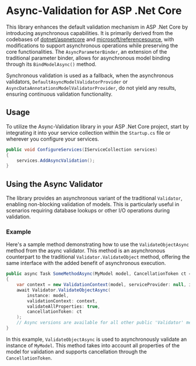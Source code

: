 # Async-Validation for ASP .Net Core

This library enhances the default validation mechanism in ASP .Net Core by introducing asynchronous capabilities. It is primarily derived from the codebases of [dotnet/aspnetcore](https://github.com/dotnet/aspnetcore) and [microsoft/referencesource](https://github.com/microsoft/referencesource), with modifications to support asynchronous operations while preserving the core functionalities. The `AsyncParameterBinder`, an extension of the traditional parameter binder, allows for asynchronous model binding through its `BindModelAsync()` method.

Synchronous validation is used as a fallback, when the asynchronous validators, `DefaultAsyncModelValidatorProvider` or `AsyncDataAnnotationsModelValidatorProvider`, do not yield any results, ensuring continuous validation functionality.

## Usage

To utilize the Async-Validation library in your ASP .Net Core project, start by integrating it into your service collection within the `Startup.cs` file or wherever you configure your services.

```csharp
public void ConfigureServices(IServiceCollection services)
{
    services.AddAsyncValidation();
}
```

## Using the Async Validator

The library provides an asynchronous variant of the traditional `Validator`, enabling non-blocking validation of models. This is particularly useful in scenarios requiring database lookups or other I/O operations during validation.

### Example

Here's a sample method demonstrating how to use the `ValidateObjectAsync` method from the async validator. This method is an asynchronous counterpart to the traditional `Validator.ValidateObject` method, offering the same interface with the added benefit of asynchronous execution.

```csharp
public async Task SomeMethodAsync(MyModel model, CancellationToken ct = default)
{
    var context = new ValidationContext(model, serviceProvider: null, items: null);
    await Validator.ValidateObjectAsync(
        instance: model,
        validationContext: context,
        validateAllProperties: true,
        cancellationToken: ct
    );
    // Async versions are available for all other public 'Validator' methods as well
}
```

In this example, `ValidateObjectAsync` is used to asynchronously validate an instance of `MyModel`. This method takes into account all properties of the model for validation and supports cancellation through the `CancellationToken`.
